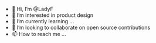 - 👋 Hi, I’m @LadyF
- 👀 I’m interested in product design
- 🌱 I’m currently learning ...
- 💞️ I’m looking to collaborate on open source contributions
- 📫 How to reach me ...

<!---
janefran/janefran is a ✨ special ✨ repository because its `README.md` (this file) appears on your GitHub profile.
You can click the Preview link to take a look at your changes.
--->
